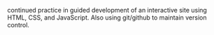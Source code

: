 continued practice in guided development of an interactive site using HTML, CSS, and JavaScript. Also using git/github to maintain version control.
